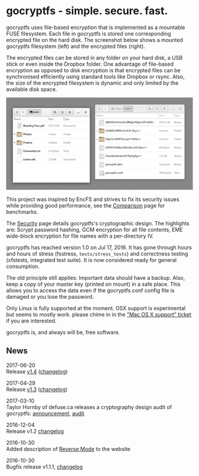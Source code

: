 gocryptfs - simple. secure. fast.
=================================

gocryptfs uses file-based encryption that is implemented as a mountable
FUSE filesystem.
Each file in gocryptfs is stored one corresponding encrypted file on
the hard disk. The
screenshot below shows a mounted gocryptfs filesystem (left) and the
encrypted files (right).

The encrypted files can be stored in any folder on your hard disk, a USB
stick or even inside the Dropbox folder. One advantage of file-based
encryption as opposed to disk encryption is that encrypted files can
be synchronised efficiently using standard tools like Dropbox or rsync.
Also, the size of the encrypted filesystem is dynamic and only limited
by the available disk space.

![](img/folders-side-by-side.jpg)

This project was inspired by EncFS and strives to fix its security
issues while providing good performance,
see the [Comparison](comparison) page for benchmarks.

The [Security](security) page details gocryptfs's cryptographic design.
The highlights are: Scrypt password hashing, GCM encryption for all
file contents, EME wide-block encryption for file names with a per-directory
IV.

gocryptfs has reached version 1.0 on Jul 17, 2016. It has gone through
hours and hours of stress (fsstress, `tests/stress_tests`) and correctness
testing (xfstests, integrated test suite).
It is now considered ready for general consumption.

The old principle still applies: Important data should have a backup.
Also, keep a copy of your master key (printed on mount) in a safe place.
This allows you to access the data even if the gocryptfs.conf config
file is damaged or you lose the password.

Only Linux is fully supported at the moment. OSX support is experimental
but seems to mostly work. please chime in in the
["Mac OS X support" ticket](https://github.com/rfjakob/gocryptfs/issues/15)
if you are interested.

gocryptfs is, and always will be, free software.

News
----

2017-06-20  
Release [v1.4](https://github.com/rfjakob/gocryptfs/releases) ([changelog](https://github.com/rfjakob/gocryptfs#changelog))

2017-04-29  
Release [v1.3](https://github.com/rfjakob/gocryptfs/releases) ([changelog](https://github.com/rfjakob/gocryptfs#changelog))

2017-03-10  
Taylor Hornby of defuse.ca releases a cryptography design audit of gocryptfs:
[announcement](https://twitter.com/DefuseSec/status/840239275740405761),
[audit](https://defuse.ca/audits/gocryptfs.htm)

2016-12-04  
Release v1.2 [changelog](https://github.com/rfjakob/gocryptfs#changelog)

2016-10-30  
Added description of [Reverse Mode](reverse_mode) to the website

2016-10-30  
Bugfix release v1.1.1, [changelog](https://github.com/rfjakob/gocryptfs#changelog)
